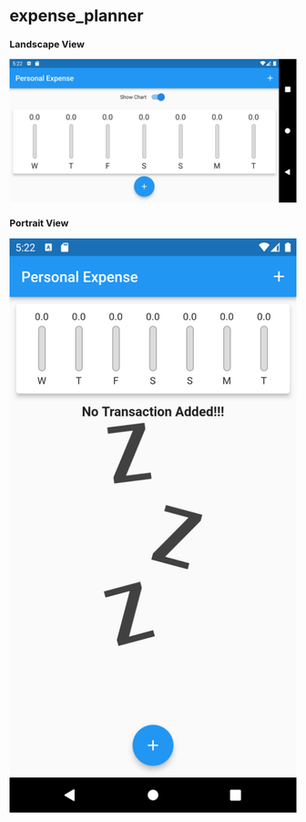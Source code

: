 # expense_planner
<h3>Landscape View</h3>
<img src="landscape.png">
<h3>Portrait View</h3>
<img src="portrait.png">